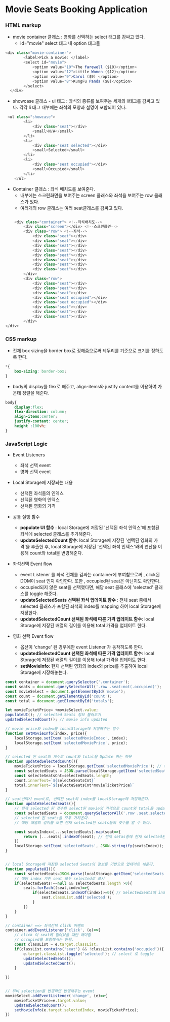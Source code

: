 # Movie Seats Booking Application 

### HTML markup

- movie container 클래스  :  영화를 선택하는 select 태그를 감싸고 있다. 
  - id="movie" select 태그 내 option 태그들 

```javascript
<div class="movie-container">
        <label>Pick a movie: </label>
        <select id="movie">
            <option value="10">The farewell ($10)</option>
            <option value="12">Little Women ($12)</option>
            <option value="9">Carol ($9) </option>
            <option value="8">KungFu Panda ($8)</option>
        </select>
  </div>
```





- showcase 클래스 - ul 태그 :  좌석의 종류를 보여주는 세개의 li태그를 감싸고 있다. 각각 li 태그 내부에는 좌석의 모양과 설명이 포함되어 있다.  

```javascript
 <ul class="showcase">
        <li>
            <div class="seat"></div>
            <small>N/A</small>
        </li>
        <li>
            <div class="seat selected"></div>
            <small>Selected</small>
        </li>
        <li>
            <div class="seat occupied"></div>
            <small>Occupied</small>
        </li>
    </ul>
```



- Container 클래스 : 좌석 배치도를 보여준다. 
  - 내부에는 스크린화면을 보여주는 screen 클래스와 좌석을 보여주는 row 클래스가 있다.
  - 여러개의 row 클래스는 여러 seat클래스를 감싸고 있다.  

```javascript

    <div class="container"> <!--좌석배치도-->
        <div class="screen"></div> <!--스크린화면-->
        <div class="row"> <!--좌석-->
            <div class="seat"></div>
            <div class="seat"></div>
            <div class="seat"></div>
            <div class="seat"></div>
            <div class="seat"></div>
            <div class="seat"></div>
            <div class="seat"></div>
            <div class="seat"></div>
        </div>
        <div class="row">
            <div class="seat"></div>
            <div class="seat"></div>
            <div class="seat"></div>
            <div class="seat occupied"></div>
            <div class="seat occupied"></div>
            <div class="seat"></div>
            <div class="seat"></div>
            <div class="seat"></div>
        </div>
</div>
```





### CSS markup

- 전체 box sizing을 border box로 정해줌으로써 테두리를 기준으로 크기를 정하도록 한다.  

```css
*{
    box-sizing: border-box;
}
```



- body의 display를 flex로 해주고, align-items와 justify content를 이용하여 가운데 정렬을 해준다. 

```css
body{
    display:flex;
    flex-direction: column;
    align-items:center;
    justify-content: center;
    height :100vh;
}
```





### JavaScript Logic

- Event Listeners
  - 좌석 선택 event 
  - 영화 선택 event

- Local Storage에 저장되는 내용 
  - 선택된 좌석들의 인덱스
  - 선택된 영화의 인덱스
  - 선택된 영화의 가격



- 공통 실행 함수
  - **populate UI 함수** : local Storage에 저장된 '선택된 좌석 인덱스'에 포함된 좌석에 selected 클래스를 추가해준다.
  - **updateSelectedCount 함수**: local Storage에 저장된 '선택된 영화의 가격'을 추출한 후, local Storage에 저장된 '선택된 좌석 인덱스'와의 연산을 이용해 count와 total을 변경해준다.

- 좌석선택 Event flow 
  - event Listener 를 좌석 전체를 감싸는 container에 부여함으로써 , click된 DOM이 seat 인지 확인한다. 또한 , occupied된 seat은 아닌지도 확인한다.
  - occupied되지 않은 seat을 선택했다면, 해당 seat 클래스에 'selected' 클래스를 toggle 해준다.
  - **updateSelectedSeats 선택된 좌석 업데이트 함수** :  전체 seat  중에서 selected 클래스가 포함된 좌석의 index를 mapping 하여 local Storage에 저장한다.
  - **updatedSelectedCount 선택된 좌석에 따른 가격 업데이트 함수**: local Storage에 저장된 배열의 길이를 이용해 total 가격을 업데이트 한다.
- 영화 선택 Event flow
  - 옵션이 'change' 된 경우에만 event Listener 가 동작하도록 한다.
  - **updatedSelectedCount  선택된 좌석에 따른 가격 업데이트 함수**: local Storage에 저장된 배열의 길이를 이용해 total 가격을 업데이트 한다.
  - **setMovieInfo**: 현재 선택된 영화의 index와 price를 추출하여 local Storage에 저장해놓는다.



```javascript
const container = document.querySelector('.container');
const seats = document.querySelectorAll('.row .seat:not(.occupied)');
const movieSelect = document.getElementById('movie');
const count = document.getElementById('count');
const total = document.getElementById('totals');

let movieTicketPrice= +movieSelect.value;
populateUI(); // selected Seats 정보 불러오기 
updatedSelectedCount(); // movie info updated 

// movie price와 index를 localStorage에 저장해주는 함수
function setMovieInfo(index, price){
    localStorage.setItem('selectedMovieIndex', index);
    localStorage.setItem('selectedMoviePrice', price);
}

// selected 된 seat의 개수로 count와 total을 Update 하는 하뭇 
function updatedSelectedCount(){ 
    movieTicketPrice = localStorage.getItem('selectedMoviePrice'); // ticket price 정하기 
    const selectedSeats = JSON.parse(localStorage.getItem('selectedSeats'));
    const selecteSeatsCnt=selectedSeats.length;
    count.innerText=`${selecteSeatsCnt}`
    total.innerText=`${selecteSeatsCnt*movieTicketPrice}`
}

// seat선택시 event로, 선택된 seat의 index를 localStorage에 저장해준다. 
function updateSelectedSeats(){
    // 현재 selected 된 갯수와 select된 movie의 가격으로 count와 total을 update 해준다.
    const selectedSeats = document.querySelectorAll('.row .seat.selected');
    // selected 된 seats을 모두 가져온다.
    // 해당 배열의 길이를 보면 현재 selected된 seats들의 갯수를 알 수 있다.

    const seatsIndex=[...selectedSeats].map(seat=>{
        return [...seats].indexOf(seat); // 전체 setas중에 현재 selected된 seat의 index만 뽑아오기.
    })
    localStorage.setItem('selectedSeats', JSON.stringify(seatsIndex)); // localStorage에 저장 
}


// local Storage에 저장된 selected Seats의 정보를 기반으로 업데이트 해준다. 
function populateUI(){
    const selectedSeats=JSON.parse(localStorage.getItem('selectedSeats'));
    // 해당 index 가진 seat 모두 selected로 표시
    if(selectedSeats!==null && selectedSeats.length >0){
        seats.forEach((seat,index)=>{
            if(selectedSeats.indexOf(index)>=0){ // SelectedSeats에 index가 들어있다면 
                seat.classList.add('selected');
            }
        })
    }
}

// container ==> 좌석선택 click 이벤트
container.addEventListener('click', (e)=>{
    // click 이 seat에 일어났을 때만 해야함 
    // occupied를 포함해서는 안됨.
    const classList = e.target.classList;
    if(classList.contains('seat') && !classList.contains('occupied')){
        e.target.classList.toggle('selected'); // select 로 toggle 
        updateSelectedSeats();
        updatedSelectedCount();
    }
    
})


// 무비 selection을 변경하면 반영해주는 event 
movieSelect.addEventListener('change', (e)=>{
    movieTicketPrice=e.target.value;
    updatedSelectedCount();
    setMovieInfo(e.target.selectedIndex, movieTicketPrice);
})

```

